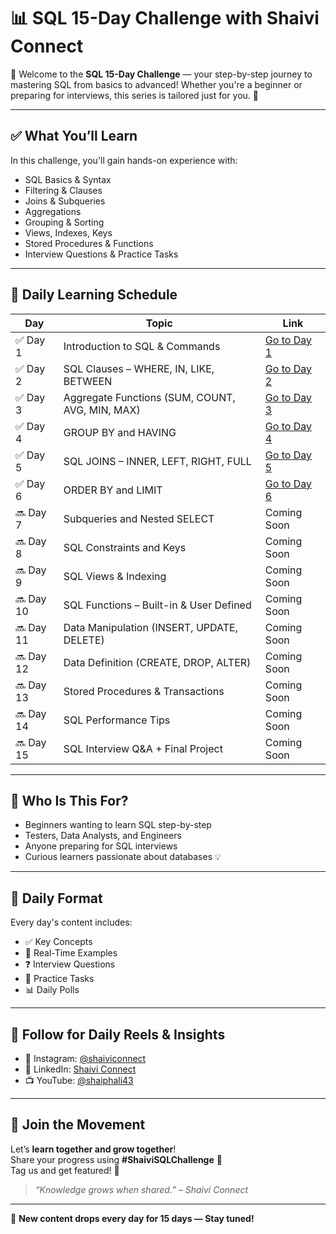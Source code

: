 # 📊 SQL 15-Day Challenge with Shaivi Connect

👋 Welcome to the **SQL 15-Day Challenge** — your step-by-step journey to mastering SQL from basics to advanced! Whether you're a beginner or preparing for interviews, this series is tailored just for you. 🚀

---

## ✅ What You’ll Learn

In this challenge, you'll gain hands-on experience with:

- SQL Basics & Syntax
- Filtering & Clauses
- Joins & Subqueries
- Aggregations
- Grouping & Sorting
- Views, Indexes, Keys
- Stored Procedures & Functions
- Interview Questions & Practice Tasks

---

## 📅 Daily Learning Schedule

| Day | Topic | Link |
|-----|-------|------|
| ✅ Day 1 | Introduction to SQL & Commands | [Go to Day 1](https://shaiphali123.github.io/sql-15-day-challenge/Day1_Intro_SQL.html) |
| ✅ Day 2 | SQL Clauses – WHERE, IN, LIKE, BETWEEN | [Go to Day 2](https://shaiphali123.github.io/sql-15-day-challenge/day2.html) |
| ✅ Day 3 | Aggregate Functions (SUM, COUNT, AVG, MIN, MAX) | [Go to Day 3](https://shaiphali123.github.io/sql-15-day-challenge/Day3.html) |
| ✅ Day 4 | GROUP BY and HAVING | [Go to Day 4](https://shaiphali123.github.io/sql-15-day-challenge/Day4.html) |
| ✅ Day 5 | SQL JOINS – INNER, LEFT, RIGHT, FULL| [Go to Day 5](https://shaiphali123.github.io/sql-15-day-challenge/Day5.html) |
| ✅ Day 6 | ORDER BY and LIMIT | [Go to Day 6](https://shaiphali123.github.io/sql-15-day-challenge/Day6.html) |
| 🔜 Day 7 | Subqueries and Nested SELECT | Coming Soon |
| 🔜 Day 8 | SQL Constraints and Keys | Coming Soon |
| 🔜 Day 9 | SQL Views & Indexing | Coming Soon |
| 🔜 Day 10 | SQL Functions – Built-in & User Defined | Coming Soon |
| 🔜 Day 11 | Data Manipulation (INSERT, UPDATE, DELETE) | Coming Soon |
| 🔜 Day 12 | Data Definition (CREATE, DROP, ALTER) | Coming Soon |
| 🔜 Day 13 | Stored Procedures & Transactions | Coming Soon |
| 🔜 Day 14 | SQL Performance Tips | Coming Soon |
| 🔜 Day 15 | SQL Interview Q&A + Final Project | Coming Soon |

---

## 📌 Who Is This For?

- Beginners wanting to learn SQL step-by-step
- Testers, Data Analysts, and Engineers
- Anyone preparing for SQL interviews
- Curious learners passionate about databases 💡

---

## 🧠 Daily Format

Every day's content includes:

- ✅ Key Concepts
- 🎯 Real-Time Examples
- ❓ Interview Questions
- 🧪 Practice Tasks
- 📊 Daily Polls

---

## 🎥 Follow for Daily Reels & Insights

- 📸 Instagram: [@shaiviconnect](https://www.instagram.com/shaiviconnect/)
- 💼 LinkedIn: [Shaivi Connect](https://www.linkedin.com/company/107863493/)
- 📺 YouTube: [@shaiphali43](https://www.youtube.com/@shaiphali43)

---

## 🤝 Join the Movement

Let’s **learn together and grow together**!  
Share your progress using **#ShaiviSQLChallenge** 💪  
Tag us and get featured! 📣

> *“Knowledge grows when shared.” – Shaivi Connect*

---

📢 **New content drops every day for 15 days — Stay tuned!**

```
